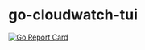 # go-cloudwatch-tui

[![Go Report Card](https://goreportcard.com/badge/github.com/martinhjartmyr/go-cloudwatch-tui)](https://goreportcard.com/report/github.com/martinhjartmyr/go-cloudwatch-tui)
